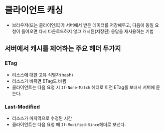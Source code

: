 # 클라이언트 캐싱
- 브라우저(또는 클라이언트)가 서버에서 받은 데이터를 저장해두고, 다음에 동일 요청이 들어오면 다시 다운로드하지 않고 캐시된(저장된) 응답을 재사용하는 기법

## 서버에서 캐시를 제어하는 주요 헤더 두가지
### ETag
- 리소스에 대한 고유 식별자(hash)
- 리소스가 바뀌면 ETag도 바뀜
- 클라이언트는 다음 요청 시 `If-None-Match` 헤더로 이전 ETag를 보내서 서버에 묻는다.
### Last-Modified
- 리소스가 마지막으로 수정된 시간
- 클라이언트는 다음 요청 때 `If-Modified-Since`헤더로 보낸다.